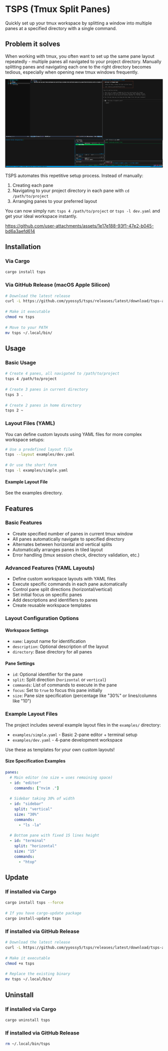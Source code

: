# TSPS (Tmux Split Panes)

Quickly set up your tmux workspace by splitting a window into multiple panes at a specified directory with a single command.

## Problem it solves

When working with tmux, you often want to set up the same pane layout repeatedly - multiple panes all navigated to your project directory. Manually splitting panes and navigating each one to the right directory becomes tedious, especially when opening new tmux windows frequently.

![Setup Example](tsps-setup-window.png)

TSPS automates this repetitive setup process. Instead of manually:

1. Creating each pane
2. Navigating to your project directory in each pane with `cd /path/to/project`
3. Arranging panes to your preferred layout

You can now simply run: `tsps 4 /path/to/project` or `tsps -l dev.yaml` and get your ideal workspace instantly.

https://github.com/user-attachments/assets/1e17e188-93f1-47e2-b045-bd6a3aefd614

## Installation

### Via Cargo

```bash
cargo install tsps
```

### Via GitHub Release (macOS Apple Silicon)

```bash
# Download the latest release
curl -L https://github.com/yyossy5/tsps/releases/latest/download/tsps-aarch64-apple-darwin -o tsps

# Make it executable
chmod +x tsps

# Move to your PATH
mv tsps ~/.local/bin/
```

## Usage

### Basic Usage

```bash
# Create 4 panes, all navigated to /path/to/project
tsps 4 /path/to/project

# Create 3 panes in current directory
tsps 3 .

# Create 2 panes in home directory
tsps 2 ~
```

### Layout Files (YAML)

You can define custom layouts using YAML files for more complex workspace setups:

```bash
# Use a predefined layout file
tsps --layout examples/dev.yaml

# Or use the short form
tsps -l examples/simple.yaml
```

#### Example Layout File

See the examples directory.

## Features

### Basic Features

- Create specified number of panes in current tmux window
- All panes automatically navigate to specified directory
- Alternates between horizontal and vertical splits
- Automatically arranges panes in tiled layout
- Error handling (tmux session check, directory validation, etc.)

### Advanced Features (YAML Layouts)

- Define custom workspace layouts with YAML files
- Execute specific commands in each pane automatically
- Control pane split directions (horizontal/vertical)
- Set initial focus on specific panes
- Add descriptions and identifiers to panes
- Create reusable workspace templates

### Layout Configuration Options

#### Workspace Settings

- `name`: Layout name for identification
- `description`: Optional description of the layout
- `directory`: Base directory for all panes

#### Pane Settings

- `id`: Optional identifier for the pane
- `split`: Split direction (`horizontal` or `vertical`)
- `commands`: List of commands to execute in the pane
- `focus`: Set to `true` to focus this pane initially
- `size`: Pane size specification (percentage like "30%" or lines/columns like "10")

### Example Layout Files

The project includes several example layout files in the `examples/` directory:

- `examples/simple.yaml` - Basic 2-pane editor + terminal setup
- `examples/dev.yaml` - 4-pane development workspace

Use these as templates for your own custom layouts!

#### Size Specification Examples

```yaml
panes:
  # Main editor (no size = uses remaining space)
  - id: "editor"
    commands: ["nvim ."]

  # Sidebar taking 30% of width
  - id: "sidebar"
    split: "vertical"
    size: "30%"
    commands:
      - "ls -la"

  # Bottom pane with fixed 15 lines height
  - id: "terminal"
    split: "horizontal"
    size: "15"
    commands:
      - "htop"
```

## Update

### If installed via Cargo

```bash
cargo install tsps --force

# If you have cargo-update package
cargo install-update tsps
```

### If installed via GitHub Release

```bash
# Download the latest release
curl -L https://github.com/yyossy5/tsps/releases/latest/download/tsps-aarch64-apple-darwin -o tsps

# Make it executable
chmod +x tsps

# Replace the existing binary
mv tsps ~/.local/bin/
```

## Uninstall

### If installed via Cargo

```bash
cargo uninstall tsps
```

### If installed via GitHub Release

```bash
rm ~/.local/bin/tsps
```
